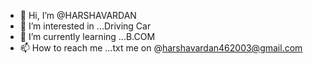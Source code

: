 - 👋 Hi, I’m @HARSHAVARDAN
- 👀 I’m interested in ...Driving Car
- 🌱 I’m currently learning ...B.COM
- 📫 How to reach me ...txt me on @harshavardan462003@gmail.com

<!---
HARSHAVARDAN462003/HARSHAVARDAN462003 is a ✨ special ✨ repository because its `README.md` (this file) appears on your GitHub profile.
You can click the Preview link to take a look at your changes.
--->
